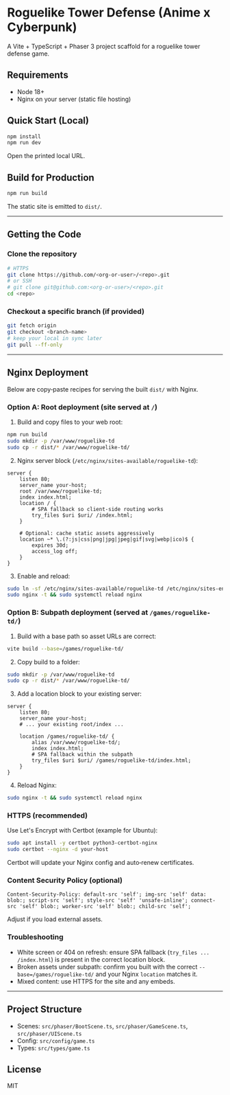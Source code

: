 # Roguelike Tower Defense (Anime x Cyberpunk)

A Vite + TypeScript + Phaser 3 project scaffold for a roguelike tower defense game.

## Requirements
- Node 18+
- Nginx on your server (static file hosting)

## Quick Start (Local)
```bash
npm install
npm run dev
```
Open the printed local URL.

## Build for Production
```bash
npm run build
```
The static site is emitted to `dist/`.

---

## Getting the Code

### Clone the repository
```bash
# HTTPS
git clone https://github.com/<org-or-user>/<repo>.git
# or SSH
# git clone git@github.com:<org-or-user>/<repo>.git
cd <repo>
```

### Checkout a specific branch (if provided)
```bash
git fetch origin
git checkout <branch-name>
# keep your local in sync later
git pull --ff-only
```

---

## Nginx Deployment
Below are copy‑paste recipes for serving the built `dist/` with Nginx.

### Option A: Root deployment (site served at `/`)
1) Build and copy files to your web root:
```bash
npm run build
sudo mkdir -p /var/www/roguelike-td
sudo cp -r dist/* /var/www/roguelike-td/
```
2) Nginx server block (`/etc/nginx/sites-available/roguelike-td`):
```nginx
server {
	listen 80;
	server_name your-host;
	root /var/www/roguelike-td;
	index index.html;
	location / {
		# SPA fallback so client-side routing works
		try_files $uri $uri/ /index.html;
	}

	# Optional: cache static assets aggressively
	location ~* \.(?:js|css|png|jpg|jpeg|gif|svg|webp|ico)$ {
		expires 30d;
		access_log off;
	}
}
```
3) Enable and reload:
```bash
sudo ln -sf /etc/nginx/sites-available/roguelike-td /etc/nginx/sites-enabled/roguelike-td
sudo nginx -t && sudo systemctl reload nginx
```

### Option B: Subpath deployment (served at `/games/roguelike-td/`)
1) Build with a base path so asset URLs are correct:
```bash
vite build --base=/games/roguelike-td/
```
2) Copy build to a folder:
```bash
sudo mkdir -p /var/www/roguelike-td
sudo cp -r dist/* /var/www/roguelike-td/
```
3) Add a location block to your existing server:
```nginx
server {
	listen 80;
	server_name your-host;
	# ... your existing root/index ...

	location /games/roguelike-td/ {
		alias /var/www/roguelike-td/;
		index index.html;
		# SPA fallback within the subpath
		try_files $uri $uri/ /games/roguelike-td/index.html;
	}
}
```
4) Reload Nginx:
```bash
sudo nginx -t && sudo systemctl reload nginx
```

### HTTPS (recommended)
Use Let's Encrypt with Certbot (example for Ubuntu):
```bash
sudo apt install -y certbot python3-certbot-nginx
sudo certbot --nginx -d your-host
```
Certbot will update your Nginx config and auto‑renew certificates.

### Content Security Policy (optional)
```http
Content-Security-Policy: default-src 'self'; img-src 'self' data: blob:; script-src 'self'; style-src 'self' 'unsafe-inline'; connect-src 'self' blob:; worker-src 'self' blob:; child-src 'self';
```
Adjust if you load external assets.

### Troubleshooting
- White screen or 404 on refresh: ensure SPA fallback (`try_files ... /index.html`) is present in the correct location block.
- Broken assets under subpath: confirm you built with the correct `--base=/games/roguelike-td/` and your Nginx `location` matches it.
- Mixed content: use HTTPS for the site and any embeds.

---

## Project Structure
- Scenes: `src/phaser/BootScene.ts`, `src/phaser/GameScene.ts`, `src/phaser/UIScene.ts`
- Config: `src/config/game.ts`
- Types: `src/types/game.ts`

## License
MIT
